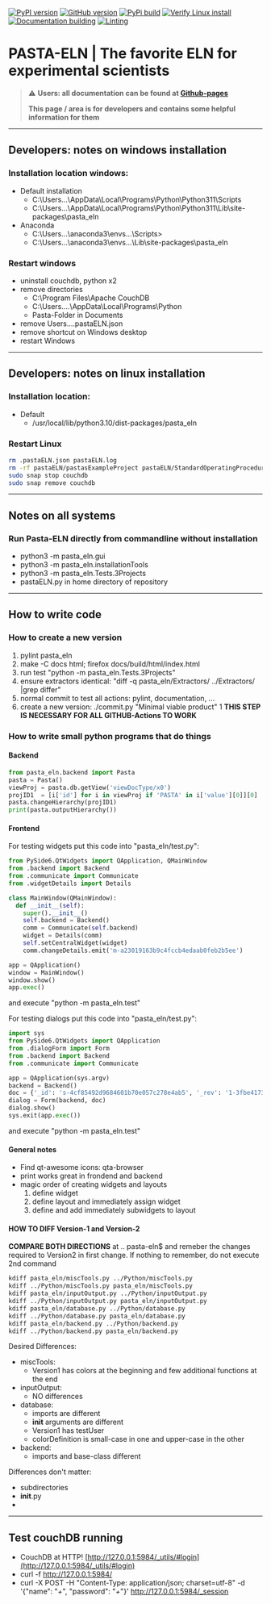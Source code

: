 
[![PyPI version](https://badge.fury.io/py/pasta-eln.svg)](https://badge.fury.io/py/pasta-eln)
[![GitHub version](https://badge.fury.io/gh/PASTA-ELN%2Fpasta-eln.svg)](https://badge.fury.io/gh/PASTA-ELN%2Fpasta-eln)
[![PyPi build](https://github.com/PASTA-ELN/pasta-eln/actions/workflows/pypi.yml/badge.svg)](https://github.com/PASTA-ELN/pasta-eln/actions/workflows/pypi.yml)
[![Verify Linux install](https://github.com/PASTA-ELN/pasta-eln/actions/workflows/installLinux.yml/badge.svg)](https://github.com/PASTA-ELN/pasta-eln/actions/workflows/installLinux.yml)
[![Documentation building](https://github.com/PASTA-ELN/pasta-eln/actions/workflows/docbuild.yml/badge.svg)](https://github.com/PASTA-ELN/pasta-eln/actions/workflows/docbuild.yml)
[![Linting](https://github.com/PASTA-ELN/pasta-eln/actions/workflows/pylint.yml/badge.svg)](https://github.com/PASTA-ELN/pasta-eln/actions/workflows/pylint.yml)

# PASTA-ELN | The favorite ELN for experimental scientists

> :warning: **Users: all documentation can be found at [Github-pages](https://pasta-eln.github.io/pasta-eln/)**
>
> **This page / area is for developers and contains some helpful information for them**

---

## Developers: notes on windows installation
### Installation location windows:
- Default installation
  - C:\Users\...\AppData\Local\Programs\Python\Python311\Scripts
  - C:\Users\...\AppData\Local\Programs\Python\Python311\Lib\site-packages\pasta_eln
- Anaconda
  - C:\Users\...\anaconda3\envs\...\Scripts>
  - C:\Users\...\anaconda3\envs\...\Lib\site-packages\pasta_eln

### Restart windows
- uninstall couchdb, python x2
- remove directories
  - C:\Program Files\Apache CouchDB
  - C:\Users\....\AppData\Local\Programs\Python
  - Pasta-Folder in Documents
- remove Users\...\.pastaELN.json
- remove shortcut on Windows desktop
- restart Windows

---

## Developers: notes on linux installation
### Installation location:
- Default
  - /usr/local/lib/python3.10/dist-packages/pasta_eln

### Restart Linux
``` bash
rm .pastaELN.json pastaELN.log
rm -rf pastaELN/pastasExampleProject pastaELN/StandardOperatingProcedures
sudo snap stop couchdb
sudo snap remove couchdb
```

---

## Notes on all systems
### Run Pasta-ELN directly from commandline without installation
- python3 -m pasta_eln.gui
- python3 -m pasta_eln.installationTools
- python3 -m pasta_eln.Tests.3Projects
- pastaELN.py in home directory of repository

---

## How to write code
### How to create a new version
1. pylint pasta_eln
2. make -C docs html; firefox docs/build/html/index.html
3. run test "python -m pasta_eln.Tests.3Projects"
4. ensure extractors identical: "diff -q pasta_eln/Extractors/ ../Extractors/ |grep differ"
5. normal commit to test all actions: pylint, documentation, ...
6. create a new version: ./commit.py "Minimal viable product" 1
   **THIS STEP IS NECESSARY FOR ALL GITHUB-Actions TO WORK**

### How to write small python programs that do things
#### Backend
``` Python
from pasta_eln.backend import Pasta
pasta = Pasta()
viewProj = pasta.db.getView('viewDocType/x0')
projID1  = [i['id'] for i in viewProj if 'PASTA' in i['value'][0]][0]
pasta.changeHierarchy(projID1)
print(pasta.outputHierarchy())
```

#### Frontend
For testing widgets put this code into "pasta_eln/test.py":
``` Python
from PySide6.QtWidgets import QApplication, QMainWindow
from .backend import Backend
from .communicate import Communicate
from .widgetDetails import Details

class MainWindow(QMainWindow):
  def __init__(self):
    super().__init__()
    self.backend = Backend()
    comm = Communicate(self.backend)
    widget = Details(comm)
    self.setCentralWidget(widget)
    comm.changeDetails.emit('m-a23019163b9c4fccb4edaab0feb2b5ee')

app = QApplication()
window = MainWindow()
window.show()
app.exec()
```
and execute "python -m pasta_eln.test"

For testing dialogs put this code into "pasta_eln/test.py":
``` Python
import sys
from PySide6.QtWidgets import QApplication
from .dialogForm import Form
from .backend import Backend
from .communicate import Communicate

app = QApplication(sys.argv)
backend = Backend()
doc = {'_id': 's-4cf85492d9684601b70e057c278e4ab5', '_rev': '1-3fbe417334a18b29e9f3180847dbae2b'}
dialog = Form(backend, doc)
dialog.show()
sys.exit(app.exec())
```
and execute "python -m pasta_eln.test"

#### General notes
- Find qt-awesome icons: qta-browser
- print works great in frondend and backend
- magic order of creating widgets and layouts
  1. define widget
  2. define layout and immediately assign widget
  3. define and add immediately subwidgets to layout


#### HOW TO DIFF Version-1 and Version-2
**COMPARE BOTH DIRECTIONS**
at .. pasta-eln$ and remeber the changes required to Version2 in first change. If nothing to remember, do not execute 2nd command
``` bash
kdiff pasta_eln/miscTools.py ../Python/miscTools.py
kdiff ../Python/miscTools.py pasta_eln/miscTools.py
kdiff pasta_eln/inputOutput.py ../Python/inputOutput.py
kdiff ../Python/inputOutput.py pasta_eln/inputOutput.py
kdiff pasta_eln/database.py ../Python/database.py
kdiff ../Python/database.py pasta_eln/database.py
kdiff pasta_eln/backend.py ../Python/backend.py
kdiff ../Python/backend.py pasta_eln/backend.py
```
Desired Differences:
- miscTools:
  - Version1 has colors at the beginning and few additional functions at the end
- inputOutput:
  - NO differences
- database:
  - imports are different
  - __init__ arguments are different
  - Version1 has testUser
  - colorDefinition is small-case in one and upper-case in the other
- backend:
  - imports and base-class different


Differences don't matter:
- subdirectories
- __init__.py
-



---

## Test couchDB running
- CouchDB at HTTP! [http://127.0.0.1:5984/_utils/#login](http://127.0.0.1:5984/_utils/#login)
- curl -f http://127.0.0.1:5984/
- curl -X POST -H "Content-Type: application/json; charset=utf-8" -d '{"name": "*+*", "password": "*+*"}' http://127.0.0.1:5984/_session
